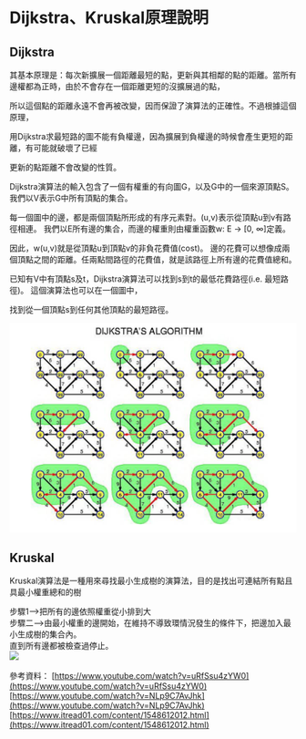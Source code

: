 # Dijkstra、Kruskal原理說明

## Dijkstra

其基本原理是：每次新擴展一個距離最短的點，更新與其相鄰的點的距離。當所有邊權都為正時，由於不會存在一個距離更短的沒擴展過的點，

所以這個點的距離永遠不會再被改變，因而保證了演算法的正確性。不過根據這個原理，

用Dijkstra求最短路的圖不能有負權邊，因為擴展到負權邊的時候會產生更短的距離，有可能就破壞了已經

更新的點距離不會改變的性質。

Dijkstra演算法的輸入包含了一個有權重的有向圖G，以及G中的一個來源頂點S。 我們以V表示G中所有頂點的集合。  

每一個圖中的邊，都是兩個頂點所形成的有序元素對。(u,v)表示從頂點u到v有路徑相連。 我們以E所有邊的集合，而邊的權重則由權重函數w: E → [0, ∞]定義。  

因此，w(u,v)就是從頂點u到頂點v的非負花費值(cost)。 邊的花費可以想像成兩個頂點之間的距離。任兩點間路徑的花費值，就是該路徑上所有邊的花費值總和。   

已知有V中有頂點s及t，Dijkstra演算法可以找到s到t的最低花費路徑(i.e. 最短路徑)。 這個演算法也可以在一個圖中，  

找到從一個頂點s到任何其他頂點的最短路徑。  

![](/images/Dijkstra.png)

## Kruskal
Kruskal演算法是一種用來尋找最小生成樹的演算法，目的是找出可連結所有點且具最小權重總和的樹  

步驟1–>把所有的邊依照權重從小排到大  
步驟二–>由最小權重的邊開始，在維持不導致環情況發生的條件下，把邊加入最小生成樹的集合內。  
直到所有邊都被檢查過停止。  
![](https://i.imgur.com/dXpIrlS.gif) 

參考資料：
[https://www.youtube.com/watch?v=uRfSsu4zYW0](https://www.youtube.com/watch?v=uRfSsu4zYW0)   
[https://www.youtube.com/watch?v=NLp9C7AvJhk](https://www.youtube.com/watch?v=NLp9C7AvJhk)  
[https://www.itread01.com/content/1548612012.html](https://www.itread01.com/content/1548612012.html)  
 

